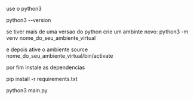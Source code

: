 use o python3

python3 --version


se tiver mais de uma versao do python crie um ambinte novo:
python3 -m venv nome_do_seu_ambiente_virtual

e depois ative o ambiente
source nome_do_seu_ambiente_virtual/bin/activate

por fim instale as dependencias

pip install -r requirements.txt

python3 main.py